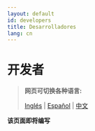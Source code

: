 ```yaml
---
layout: default
id: developers
title: Desarrolladores
lang: cn
---
```


# 开发者

> **网页可切换各种语言:**
>  
> [Inglés](/beeping/developers.html) | [Español](/beeping/es/developers.html) | [中文](/beeping/zh-CN/developers.html)

**该页面即将编写**